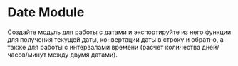 # Date Module

Создайте модуль для работы с датами и экспортируйте из него функции для получения текущей даты, конвертации даты в строку и обратно, а также для работы с интервалами времени (расчет количества дней/часов/минут между двумя датами).